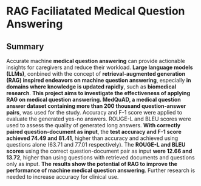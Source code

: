 # RAG Faciliatated Medical Question Answering

## Summary

Accurate machine **medical question answering** can provide actionable insights for caregivers and reduce their workload. **Large language models (LLMs)**, conbined with the concept of **retrieval-augmented generation (RAG) inspired endeavors on machine question answering**, especially **in domains where knowledge is updated rapidly**, such as **biomedical research**. **This project aims to investigate the effectiveness of applying RAG on medical question answering. MedQuAD, a medical question answer dataset containing more than 200 thousand question-answer pairs**, was used for the study. Accuracy and F-1 score were applied to evaluate the generated yes-no answers. ROUGE-L and BLEU scores were used to assess the quality of generated long answers. **With correctly paired question-document as input**, the **test accuracy and F-1 score achieved 74.49 and 81.41**, higher than accuracy and achieved using questions alone (63.71 and 77.01 respectively).  The **ROUGE-L and BLEU scores** using the correct question-document pair as input **were 12.66 and 13.72**, higher than using questions with retrieved documents and questions only as input. **The results show the potential of RAG to improve the performance of machine medical question answering**. Further research is needed to increase accuracy for clinical use.
